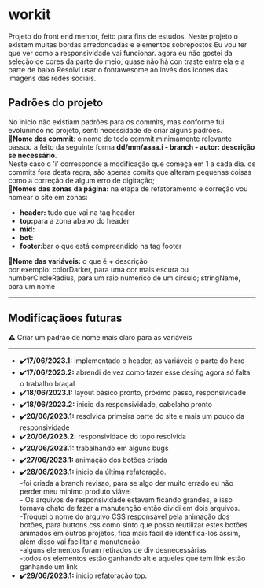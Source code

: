 <h1>workit</h1>
Projeto do front end mentor, feito para fins de estudos. Neste projeto o existem muitas bordas arredondadas e elementos sobrepostos
Eu vou ter que ver como a responsividade vai funcionar.
agora eu não gostei da seleção de cores da parte do meio, quase não há con traste entre ela e a parte de baixo
Resolvi usar o fontawesome ao invés dos icones das imagens das redes sociais.


<h2>Padrões do projeto</h2>
  No inicio não existiam padrões para os commits, mas conforme fui evolunindo no projeto, senti necessidade de criar alguns padrões.<br>
  📃<b>Nome dos commit</b>: o nome de todo commit minimamente relevante passou a feito da seguinte forma <b>dd/mm/aaaa.i - branch - autor: descrição se necessário</b>.<br>
  Neste caso o 'i' corresponde a modificação que começa em 1 a cada dia. os commits fora desta regra, são apenas comits que alteram pequenas coisas como a correção de algum erro de digitação;<br>
  📃<b>Nomes das zonas da página:</b> na etapa de refatoramento e correção vou nomear o site em zonas:<br>
  <ul>
    <li><b>header:</b> tudo que vai na tag header</li>
    <li><b>top:</b>para a zona abaixo do header</li>
    <li><b>mid:</b></li>
    <li><b>bot:</b></li>
    <li><b>footer:</b>bar o que está compreendido na tag footer</li>
  </ul>
    📃<b>Nome das variáveis:</b> o que é + descrição<br>
    por exemplo: colorDarker, para uma cor mais escura ou numberCircleRadius, para um raio numerico de um circulo; stringName, para um nome
  <hr>

  <h2>Modificaçãoes futuras</h2>
  ⚠️ Criar um padrão de nome mais claro para as variáveis
 <hr>
<ul>
  <li>✔️<b>17/06/2023.1:</b> implementado o header, as variáveis e parte do hero</li>
  <li>✔️<b>17/06/2023.2:</b> abrendi de vez como fazer esse desing agora só falta o trabalho braçal</li>
  <li>✔️<b>18/06/2023.1:</b> layout básico pronto, próximo passo, responsividade</li>
  <li>✔️<b>18/06/2023.2:</b> inicio da responsividade, cabelaho pronto</li>
  <li>✔️<b>20/06/2023.1:</b> resolvida primeira parte do site e mais um pouco da responsividade</li>
  <li>✔️<b>20/06/2023.2:</b> responsividade do topo resolvida</li>
  <li>✔️<b>20/06/2023.1:</b> trabalhando em alguns bugs</li>
  <li>✔️<b>27/06/2023.1:</b> animação dos botões criada</li>
  <li>✔️<b>28/06/2023.1:</b> inicio da última refatoração.
  <br>-foi criada a branch revisao, para se algo der muito errado eu não perder meu minimo produto viável
  <br>- Os arquivos de responsividade estavam ficando grandes, e isso tornava chato de fazer a manutenção então dividi em dois arquivos. 
  <br>-Troquei o nome do arquivo CSS responsável pela animação dos botões, para buttons.css como sinto que posso reutilizar estes botões animados em outros projetos, fica mais fácil de identificá-los assim, além disso vai facilitar a manutenção
  <br>-alguns elementos foram retirados de div desnecessárias
  <br>-todos os elementos estão ganhando alt e aqueles que tem link estão ganhando um link</li>
  <li>✔️<b>29/06/2023.1:</b> inicio refatoração top.
</ul>
